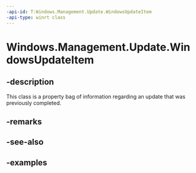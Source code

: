 ```yaml
---
-api-id: T:Windows.Management.Update.WindowsUpdateItem
-api-type: winrt class
---
```


# Windows.Management.Update.WindowsUpdateItem

<!--
public sealed class WindowsUpdateItem
-->


## -description
This class is a property bag of information regarding an update that was previously completed.

## -remarks

## -see-also

## -examples


